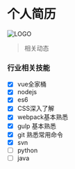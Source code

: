 # 个人简历

![LOGO](https://rainylengend.github.io/asset/img/icon.ico)
> 相关动态

### 行业相关技能

- [x] vue全家桶
- [x] nodejs
- [x] es6
- [x] CSS深入了解
- [x] webpack基本熟悉
- [x] gulp 基本熟悉
- [x] git 熟悉常用命令
- [x] svn
- [ ] python
- [ ] java
